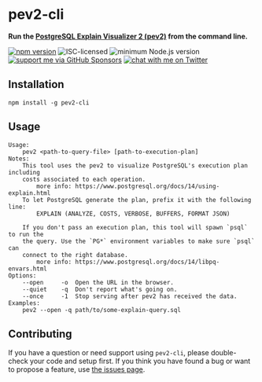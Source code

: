 # pev2-cli

**Run the [PostgreSQL Explain Visualizer 2 (pev2)](https://github.com/dalibo/pev2) from the command line.**

[![npm version](https://img.shields.io/npm/v/pev2-cli.svg)](https://www.npmjs.com/package/pev2-cli)
![ISC-licensed](https://img.shields.io/github/license/derhuerst/pev2-cli.svg)
![minimum Node.js version](https://img.shields.io/node/v/pev2-cli.svg)
[![support me via GitHub Sponsors](https://img.shields.io/badge/support%20me-donate-fa7664.svg)](https://github.com/sponsors/derhuerst)
[![chat with me on Twitter](https://img.shields.io/badge/chat%20with%20me-on%20Twitter-1da1f2.svg)](https://twitter.com/derhuerst)


## Installation

```shell
npm install -g pev2-cli
```


## Usage

```shell
Usage:
    pev2 <path-to-query-file> [path-to-execution-plan]
Notes:
    This tool uses the pev2 to visualize PostgreSQL's execution plan including
    costs associated to each operation.
        more info: https://www.postgresql.org/docs/14/using-explain.html
    To let PostgreSQL generate the plan, prefix it with the following line:
        EXPLAIN (ANALYZE, COSTS, VERBOSE, BUFFERS, FORMAT JSON)

    If you don't pass an execution plan, this tool will spawn `psql` to run the
    the query. Use the `PG*` environment variables to make sure `psql` can
    connect to the right database.
        more info: https://www.postgresql.org/docs/14/libpq-envars.html
Options:
    --open     -o  Open the URL in the browser.
    --quiet    -q  Don't report what's going on.
    --once     -1  Stop serving after pev2 has received the data.
Examples:
    pev2 --open -q path/to/some-explain-query.sql

```


## Contributing

If you have a question or need support using `pev2-cli`, please double-check your code and setup first. If you think you have found a bug or want to propose a feature, use [the issues page](https://github.com/derhuerst/pev2-cli/issues).
